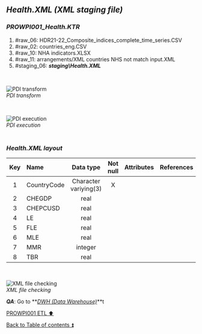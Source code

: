 ## **_Health.XML (XML staging file)_**  

### **_PROWPI001\_Health.KTR_**  
  1. #raw_06: HDR21-22_Composite_indices_complete_time_series.CSV  
  2. #raw_02: countries_eng.CSV  
  3. #raw_10: NHA indicators.XLSX
  4. #raw_11: arrangements/XML countries NHS not match input.XML  
  5. #staging_06: **_staging\Health.XML_**  

   <p><br></p>  

  ![PDI transform](https://i.imgur.com/CYrxkwL.png)  
  _PDI transform_  

  <p><br></p>  

  ![PDI execution](https://i.imgur.com/tRRucKt.png)  
  _PDI execution_ 

### **_<p><br>Health.XML layout</p>_**  

  | Key	| Name                  | Data type             | Not null | Attributes | References            | Description | Metadata |
  | :-: | :-------------------- | :-------------------: | :------: | :--------- | :-------------------- | :-----------| :------- |
  | 1   | CountryCode           | Character variying(3) | X        |            |                       | PK,FK       | m001     |
  | 2   | CHEGDP                | real                  |          |            |                       |             | m022     | 
  | 3   | CHEPCUSD              | real                  |          |            |                       |             | m023     |
  | 4   | LE                    | real                  |          |            |                       |             | m024     |
  | 5   | FLE                   | real                  |          |            |                       |             | m025     |
  | 6   | MLE                   | real                  |          |            |                       |             | m026     |
  | 7   | MMR                   | integer               |          |            |                       |             | m027     |
  | 8   | TBR                   | real                  |          |            |                       |             | m028     |

   <p><br></p>  
 
  ![XML file checking](https://i.imgur.com/7gcWnrz.png)  
  _XML file checking_  

  **_QA_**: Go to **_[DWH (Data Warehouse)](dwh.md)_**t  

[PROWPI001 ETL :arrow_up:](prowpi001_etl.md)  

[Back to Table of contents :arrow_double_up:](../README.md)